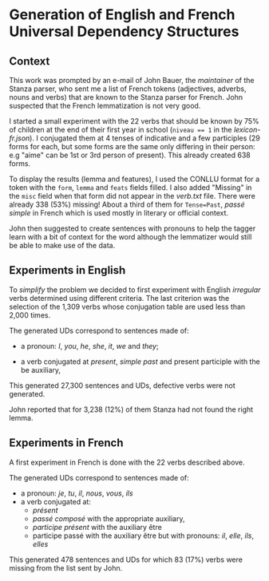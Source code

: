 # Generation of English and French Universal Dependency Structures

## Context
This work was prompted by an e-mail of John Bauer, the *maintainer* of the Stanza parser, who sent me a list of French tokens (adjectives, adverbs, nouns and verbs) that are known to the Stanza parser for French. John suspected that the French lemmatization is not very good.

I started a small experiment with the 22 verbs that should be known by 75% of children at the end of their first year in school (`niveau == 1` in the *lexicon-fr.json*).  I conjugated them at 4 tenses of indicative and a few participles (29 forms for each, but some forms are the same only differing in their person: e.g "aime" can be 1st or 3rd person of present). This already created 638 forms. 

To display the results (lemma and features), I used the CONLLU format for a token with the `form`, `lemma` and `feats` fields filled.  I also added "Missing" in the `misc` field when that form did not appear in the *verb.txt* file. There were already 338 (53%) missing! About a third of them for `Tense=Past`, *passé simple* in French which is used mostly in literary or official context. 

John then suggested to create sentences with pronouns to help the tagger learn with a bit of context for the word although the lemmatizer would still be able to make use of the data.

## Experiments in English
To *simplify* the problem we decided to first experiment with English *irregular* verbs determined using different criteria. The last criterion was the selection of the 1,309 verbs whose conjugation table are used less than 2,000 times. 

The generated UDs correspond to sentences made of:

- a pronoun: *I*, *you*, *he*, *she*, *it*, *we* and *they*;

-  a verb conjugated at *present*, *simple past* and present participle with the be auxiliary,

This generated 27,300 sentences and UDs, defective verbs were not generated. 

 John reported that for 3,238 (12%) of them Stanza had not found the right lemma.

## Experiments in French

A first experiment in French is done with the 22 verbs described above.

The generated UDs correspond to sentences made of: 

- a pronoun: *je*, *tu*, *il*, *nous*, *vous*, *ils*
- a verb conjugated at: 
  - *présent*
  - *passé composé* with the appropriate auxiliary,
  - *participe présent* with the auxiliary être
  - participe passé with the auxiliary être but with pronouns: *il*, *elle*, *ils*, *elles*

This generated 478 sentences and UDs for which 83 (17%) verbs were missing from the list sent by John.

